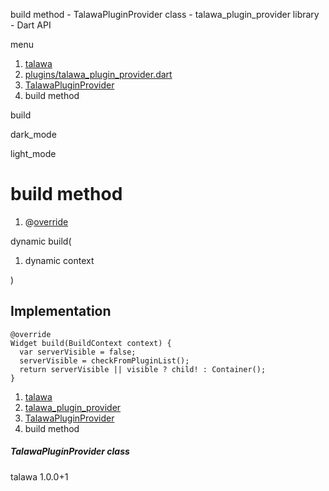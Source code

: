 




build method - TalawaPluginProvider class - talawa\_plugin\_provider library - Dart API







menu

1. [talawa](../../index.html)
2. [plugins/talawa\_plugin\_provider.dart](../../file-___home_harshil_Desktop_open-source_palisadoes_talawa_lib_plugins_talawa_plugin_provider/)
3. [TalawaPluginProvider](../../file-___home_harshil_Desktop_open-source_palisadoes_talawa_lib_plugins_talawa_plugin_provider/TalawaPluginProvider-class.html)
4. build method

build


dark\_mode

light\_mode




# build method


1. @[override](https://api.flutter.dev/flutter/dart-core/override-constant.html)

dynamic
build(

1. dynamic context

)

## Implementation

```
@override
Widget build(BuildContext context) {
  var serverVisible = false;
  serverVisible = checkFromPluginList();
  return serverVisible || visible ? child! : Container();
}
```

 


1. [talawa](../../index.html)
2. [talawa\_plugin\_provider](../../file-___home_harshil_Desktop_open-source_palisadoes_talawa_lib_plugins_talawa_plugin_provider/)
3. [TalawaPluginProvider](../../file-___home_harshil_Desktop_open-source_palisadoes_talawa_lib_plugins_talawa_plugin_provider/TalawaPluginProvider-class.html)
4. build method

##### TalawaPluginProvider class





talawa
1.0.0+1






